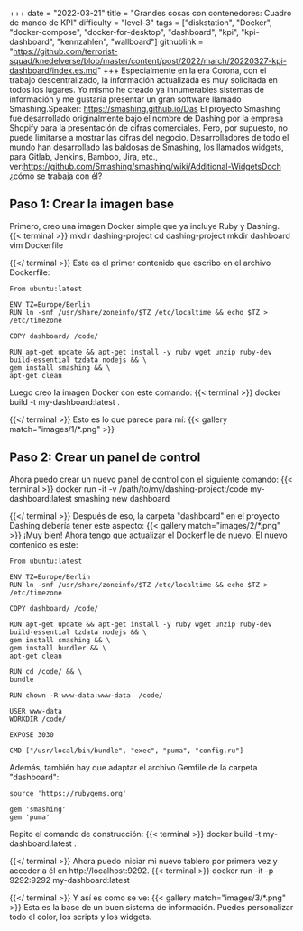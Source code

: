 +++
date = "2022-03-21"
title = "Grandes cosas con contenedores: Cuadro de mando de KPI"
difficulty = "level-3"
tags = ["diskstation", "Docker", "docker-compose", "docker-for-desktop", "dashboard", "kpi", "kpi-dashboard", "kennzahlen", "wallboard"]
githublink = "https://github.com/terrorist-squad/knedelverse/blob/master/content/post/2022/march/20220327-kpi-dashboard/index.es.md"
+++
Especialmente en la era Corona, con el trabajo descentralizado, la información actualizada es muy solicitada en todos los lugares. Yo mismo he creado ya innumerables sistemas de información y me gustaría presentar un gran software llamado Smashing.Speaker: https://smashing.github.io/Das El proyecto Smashing fue desarrollado originalmente bajo el nombre de Dashing por la empresa Shopify para la presentación de cifras comerciales. Pero, por supuesto, no puede limitarse a mostrar las cifras del negocio. Desarrolladores de todo el mundo han desarrollado las baldosas de Smashing, los llamados widgets, para Gitlab, Jenkins, Bamboo, Jira, etc., ver:https://github.com/Smashing/smashing/wiki/Additional-WidgetsDoch ¿cómo se trabaja con él?
## Paso 1: Crear la imagen base
Primero, creo una imagen Docker simple que ya incluye Ruby y Dashing.
{{< terminal >}}
mkdir dashing-project
cd dashing-project
mkdir dashboard
vim Dockerfile

{{</ terminal >}}
Este es el primer contenido que escribo en el archivo Dockerfile:
```
From ubuntu:latest
 
ENV TZ=Europe/Berlin
RUN ln -snf /usr/share/zoneinfo/$TZ /etc/localtime && echo $TZ > /etc/timezone

COPY dashboard/ /code/

RUN apt-get update && apt-get install -y ruby wget unzip ruby-dev build-essential tzdata nodejs && \
gem install smashing && \
apt-get clean

```
Luego creo la imagen Docker con este comando:
{{< terminal >}}
docker build -t my-dashboard:latest .

{{</ terminal >}}
Esto es lo que parece para mí:
{{< gallery match="images/1/*.png" >}}

## Paso 2: Crear un panel de control
Ahora puedo crear un nuevo panel de control con el siguiente comando:
{{< terminal >}}
docker run -it -v /path/to/my/dashing-project:/code my-dashboard:latest smashing new dashboard

{{</ terminal >}}
Después de eso, la carpeta "dashboard" en el proyecto Dashing debería tener este aspecto:
{{< gallery match="images/2/*.png" >}}
¡Muy bien! Ahora tengo que actualizar el Dockerfile de nuevo. El nuevo contenido es este:
```
From ubuntu:latest
 
ENV TZ=Europe/Berlin
RUN ln -snf /usr/share/zoneinfo/$TZ /etc/localtime && echo $TZ > /etc/timezone
 
COPY dashboard/ /code/
 
RUN apt-get update && apt-get install -y ruby wget unzip ruby-dev build-essential tzdata nodejs && \
gem install smashing && \
gem install bundler && \
apt-get clean
 
RUN cd /code/ && \
bundle
 
RUN chown -R www-data:www-data  /code/

USER www-data
WORKDIR /code/

EXPOSE 3030

CMD ["/usr/local/bin/bundle", "exec", "puma", "config.ru"]

```
Además, también hay que adaptar el archivo Gemfile de la carpeta "dashboard":
```
source 'https://rubygems.org'

gem 'smashing'
gem 'puma'

```
Repito el comando de construcción:
{{< terminal >}}
docker build -t my-dashboard:latest .

{{</ terminal >}}
Ahora puedo iniciar mi nuevo tablero por primera vez y acceder a él en http://localhost:9292.
{{< terminal >}}
docker run -it -p 9292:9292 my-dashboard:latest

{{</ terminal >}}
Y así es como se ve:
{{< gallery match="images/3/*.png" >}}
Esta es la base de un buen sistema de información. Puedes personalizar todo el color, los scripts y los widgets.
